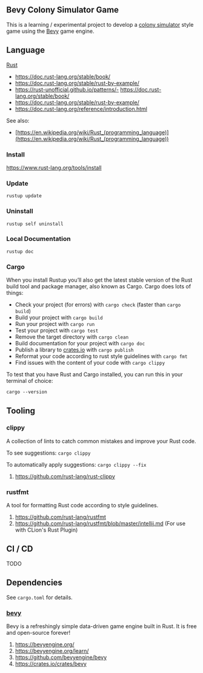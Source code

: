 ## Bevy Colony Simulator Game

This is a learning / experimental project to develop a [colony simulator](https://en.wikipedia.org/wiki/Construction_and_management_simulation) style game using the [Bevy](https://bevyengine.org/) game engine.

## Language

[Rust](https://www.rust-lang.org/)

- https://doc.rust-lang.org/stable/book/
- https://doc.rust-lang.org/stable/rust-by-example/
- https://rust-unofficial.github.io/patterns/- https://doc.rust-lang.org/stable/book/
- https://doc.rust-lang.org/stable/rust-by-example/
- https://doc.rust-lang.org/reference/introduction.html

See also:

- [https://en.wikipedia.org/wiki/Rust_(programming_language)](https://en.wikipedia.org/wiki/Rust_(programming_language))

### Install

https://www.rust-lang.org/tools/install

### Update

`rustup update`

### Uninstall

`rustup self uninstall`

### Local Documentation

`rustup doc`

### Cargo

When you install Rustup you’ll also get the latest stable version of the Rust build tool and package manager, also known
as Cargo. Cargo does lots of things:

- Check your project (for errors) with `cargo check` (faster than `cargo build`)
- Build your project with `cargo build`
- Run your project with `cargo run`
- Test your project with `cargo test`
- Remove the target directory with `cargo clean`
- Build documentation for your project with `cargo doc`
- Publish a library to [crates.io](https://crates.io) with `cargo publish`
- Reformat your code according to rust style guidelines with `cargo fmt`
- Find issues with the content of your code with `cargo clippy`

To test that you have Rust and Cargo installed, you can run this in your terminal of choice:

`cargo --version`

## Tooling

### clippy

A collection of lints to catch common mistakes and improve your Rust code.

To see suggestions: `cargo clippy`

To automatically apply suggestions: `cargo clippy --fix`

1. https://github.com/rust-lang/rust-clippy

### rustfmt

A tool for formatting Rust code according to style guidelines.

1. https://github.com/rust-lang/rustfmt
2. https://github.com/rust-lang/rustfmt/blob/master/intellij.md (For use with CLion's Rust Plugin)

## CI / CD

TODO

## Dependencies

See `cargo.toml` for details.

### [bevy](https://bevyengine.org/)

Bevy is a refreshingly simple data-driven game engine built in Rust. It is free and open-source forever!

1. https://bevyengine.org/
2. https://bevyengine.org/learn/
3. https://github.com/bevyengine/bevy
4. https://crates.io/crates/bevy